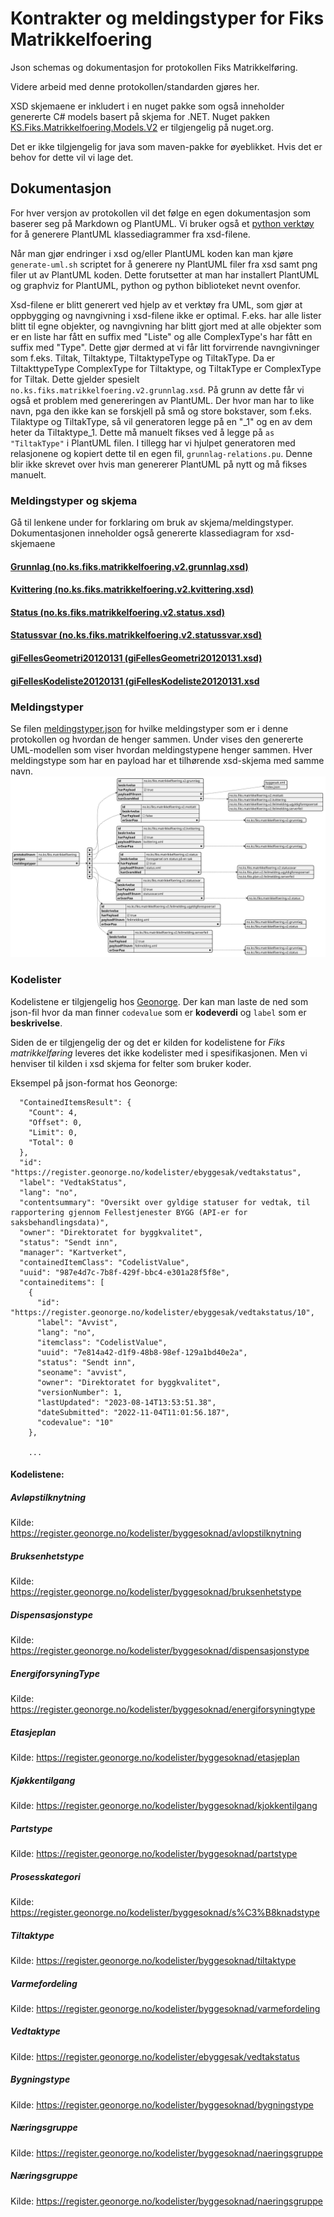 # Kontrakter og meldingstyper for Fiks Matrikkelfoering

Json schemas og dokumentasjon for protokollen Fiks Matrikkelføring.

Videre arbeid med denne protokollen/standarden gjøres her.

XSD skjemaene er inkludert i en nuget pakke som også inneholder genererte C# models basert på skjema for .NET.
Nuget pakken [KS.Fiks.Matrikkelfoering.Models.V2](https://www.nuget.org/packages/KS.Fiks.Matrikkelfoering.Models.V2) er tilgjengelig på nuget.org.

Det er ikke tilgjengelig for java som maven-pakke for øyeblikket. Hvis det er behov for dette vil vi lage det. 

## Dokumentasjon

For hver versjon av protokollen vil det følge en egen dokumentasjon som baserer seg på Markdown og PlantUML.
Vi bruker også et [python verktøy](https://github.com/tefra/xsdata-plantuml) for å generere PlantUML klassediagrammer fra xsd-filene.

Når man gjør endringer i xsd og/eller PlantUML koden kan man kjøre `generate-uml.sh` scriptet for å generere ny PlantUML filer fra xsd samt png filer ut av PlantUML koden. 
Dette forutsetter at man har installert PlantUML og graphviz for PlantUML, python og python biblioteket nevnt ovenfor. 

Xsd-filene er blitt generert ved hjelp av et verktøy fra UML, som gjør at oppbygging og navngivning i xsd-filene ikke er optimal.
F.eks. har alle lister blitt til egne objekter, og navngivning har blitt gjort med at alle objekter som er en liste har fått en suffix med "Liste" og alle ComplexType's har fått en suffix med "Type".
Dette gjør dermed at vi får litt forvirrende navngivninger som f.eks. Tiltak, Tiltaktype, TiltaktypeType og TiltakType. Da er TiltakttypeType ComplexType for Tiltaktype, og TiltakType er ComplexType for Tiltak.
Dette gjelder spesielt `no.ks.fiks.matrikkelfoering.v2.grunnlag.xsd`. På grunn av dette får vi også et problem med genereringen av PlantUML. 
Der hvor man har to like navn, pga den ikke kan se forskjell på små og store bokstaver, som f.eks. Tilaktype og TiltakType, så vil generatoren legge på en "_1" og en av dem heter da Tiltaktype_1. 
Dette må manuelt fikses ved å legge på `as "TiltakType"` i PlantUML filen. I tillegg har vi hjulpet generatoren med relasjonene og kopiert dette til en egen fil, `grunnlag-relations.pu`. 
Denne blir ikke skrevet over hvis man genererer PlantUML på nytt og må fikses manuelt. 

### Meldingstyper og skjema

Gå til lenkene under for forklaring om bruk av skjema/meldingstyper. 
Dokumentasjonen inneholder også genererte klassediagram for xsd-skjemaene

#### [Grunnlag (no.ks.fiks.matrikkelfoering.v2.grunnlag.xsd)](./Dokumentasjon/V2/SchemaModels/no/ks/fiks/matrikkelfoering/v2/grunnlag.md)
#### [Kvittering (no.ks.fiks.matrikkelfoering.v2.kvittering.xsd)](./Dokumentasjon/V2/SchemaModels/no/ks/fiks/matrikkelfoering/v2/kvittering.md)
#### [Status (no.ks.fiks.matrikkelfoering.v2.status.xsd)](./Dokumentasjon/V2/SchemaModels/no/ks/fiks/matrikkelfoering/v2/status.md)
#### [Statussvar (no.ks.fiks.matrikkelfoering.v2.statussvar.xsd)](./Dokumentasjon/V2/SchemaModels/no/ks/fiks/matrikkelfoering/v2/statussvar.md)
#### [giFellesGeometri20120131 (giFellesGeometri20120131.xsd)](./Dokumentasjon/V2/SchemaModels/giFellesGeometri20120131.md)
#### [giFellesKodeliste20120131 (giFellesKodeliste20120131.xsd](./Dokumentasjon/V2/SchemaModels/giFellesKodeliste20120131.md)

### Meldingstyper

Se filen [meldingstyper.json](Schema/V2/meldingstyper/meldingstyper.json) for hvilke meldingstyper som er i denne protokollen og hvordan de henger sammen. 
Under vises den genererte UML-modellen som viser hvordan meldingstypene henger sammen. 
Hver meldingstype som har en payload har et tilhørende xsd-skjema med samme navn.
![meldingstyper](https://raw.githubusercontent.com/ks-no/fiks-matrikkelfoering-specification/main/Schema/V2/meldingstyper/meldingstyper.svg)

### Kodelister

Kodelistene er tilgjengelig hos [Geonorge](https://register.geonorge.no/kodelister).
Der kan man laste de ned som json-fil hvor da man finner `codevalue` som er **kodeverdi** og `label` som er **beskrivelse**.

Siden de er tilgjengelig der og det er kilden for kodelistene for _Fiks matrikkelføring_ leveres det ikke kodelister med i spesifikasjonen.
Men vi henviser til kilden i xsd skjema for felter som bruker koder. 

Eksempel på json-format hos Geonorge:

```{
  "ContainedItemsResult": {
    "Count": 4,
    "Offset": 0,
    "Limit": 0,
    "Total": 0
  },
  "id": "https://register.geonorge.no/kodelister/ebyggesak/vedtakstatus",
  "label": "VedtakStatus",
  "lang": "no",
  "contentsummary": "Oversikt over gyldige statuser for vedtak, til rapportering gjennom Fellestjenester BYGG (API-er for saksbehandlingsdata)",
  "owner": "Direktoratet for byggkvalitet",
  "status": "Sendt inn",
  "manager": "Kartverket",
  "containedItemClass": "CodelistValue",
  "uuid": "987e4d7c-7b8f-429f-bbc4-e301a28f5f8e",
  "containeditems": [
    {
      "id": "https://register.geonorge.no/kodelister/ebyggesak/vedtakstatus/10",
      "label": "Avvist",
      "lang": "no",
      "itemclass": "CodelistValue",
      "uuid": "7e814a42-d1f9-48b8-98ef-129a1bd40e2a",
      "status": "Sendt inn",
      "seoname": "avvist",
      "owner": "Direktoratet for byggkvalitet",
      "versionNumber": 1,
      "lastUpdated": "2023-08-14T13:53:51.38",
      "dateSubmitted": "2022-11-04T11:01:56.187",
      "codevalue": "10"
    },
    
    ...
```

#### Kodelistene:

##### Avløpstilknytning
Kilde: https://register.geonorge.no/kodelister/byggesoknad/avlopstilknytning

##### Bruksenhetstype
Kilde: https://register.geonorge.no/kodelister/byggesoknad/bruksenhetstype

##### Dispensasjonstype
Kilde: https://register.geonorge.no/kodelister/byggesoknad/dispensasjonstype

##### EnergiforsyningType
Kilde: https://register.geonorge.no/kodelister/byggesoknad/energiforsyningtype

##### Etasjeplan
Kilde: https://register.geonorge.no/kodelister/byggesoknad/etasjeplan

##### Kjøkkentilgang
Kilde: https://register.geonorge.no/kodelister/byggesoknad/kjokkentilgang

##### Partstype
Kilde: https://register.geonorge.no/kodelister/byggesoknad/partstype

##### Prosesskategori
Kilde: https://register.geonorge.no/kodelister/byggesoknad/s%C3%B8knadstype

##### Tiltaktype 
Kilde: https://register.geonorge.no/kodelister/byggesoknad/tiltaktype

##### Varmefordeling
Kilde: https://register.geonorge.no/kodelister/byggesoknad/varmefordeling

##### Vedtaktype
Kilde: https://register.geonorge.no/kodelister/ebyggesak/vedtakstatus

##### Bygningstype
Kilde: https://register.geonorge.no/kodelister/byggesoknad/bygningstype

##### Næringsgruppe
Kilde: https://register.geonorge.no/kodelister/byggesoknad/naeringsgruppe

##### Næringsgruppe
Kilde: https://register.geonorge.no/kodelister/byggesoknad/naeringsgruppe







